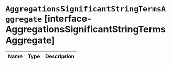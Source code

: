 # `AggregationsSignificantStringTermsAggregate` [interface-AggregationsSignificantStringTermsAggregate]

| Name | Type | Description |
| - | - | - |
